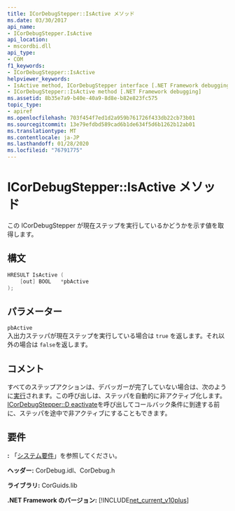 ```yaml
---
title: ICorDebugStepper::IsActive メソッド
ms.date: 03/30/2017
api_name:
- ICorDebugStepper.IsActive
api_location:
- mscordbi.dll
api_type:
- COM
f1_keywords:
- ICorDebugStepper::IsActive
helpviewer_keywords:
- IsActive method, ICorDebugStepper interface [.NET Framework debugging]
- ICorDebugStepper::IsActive method [.NET Framework debugging]
ms.assetid: 8b35e7a9-b40e-40a9-8d8e-b82e823fc575
topic_type:
- apiref
ms.openlocfilehash: 703f454f7ed1d2a959b761726f433db22cb73b01
ms.sourcegitcommit: 13e79efdbd589cad6b1de634f5d6b1262b12ab01
ms.translationtype: MT
ms.contentlocale: ja-JP
ms.lasthandoff: 01/28/2020
ms.locfileid: "76791775"
---
```

# <a name="icordebugstepperisactive-method"></a>ICorDebugStepper::IsActive メソッド
この ICorDebugStepper が現在ステップを実行しているかどうかを示す値を取得します。  
  
## <a name="syntax"></a>構文  
  
```cpp  
HRESULT IsActive (  
    [out] BOOL   *pbActive  
);  
```  
  
## <a name="parameters"></a>パラメーター  
 `pbActive`  
 入出力ステッパが現在ステップを実行している場合は `true` を返します。それ以外の場合は `false`を返します。  
  
## <a name="remarks"></a>コメント  
 すべてのステップアクションは、デバッガーが完了していない場合は、次のように[実行](icordebugmanagedcallback-stepcomplete-method.md)されます。この呼び出しは、ステッパを自動的に非アクティブ化します。 [ICorDebugStepper::D eactivate](icordebugstepper-deactivate-method.md)を呼び出してコールバック条件に到達する前に、ステッパを途中で非アクティブにすることもできます。  
  
## <a name="requirements"></a>要件  
 **:** 「[システム要件](../../../../docs/framework/get-started/system-requirements.md)」を参照してください。  
  
 **ヘッダー:** CorDebug.idl、CorDebug.h  
  
 **ライブラリ:** CorGuids.lib  
  
 **.NET Framework のバージョン:** [!INCLUDE[net_current_v10plus](../../../../includes/net-current-v10plus-md.md)]
